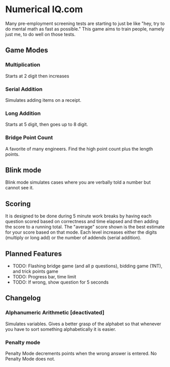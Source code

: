 # Numerical IQ.com
Many pre-employment screening tests are starting to just be like "hey, try to do mental math as fast as possible." This game aims to train people, namely just me, to do well on those tests.
## Game Modes
### Multiplication
Starts at 2 digit then increases
### Serial Addition
Simulates adding items on a receipt.
### Long Addition
Starts at 5 digit, then goes up to 8 digit.
### Bridge Point Count
A favorite of many engineers. Find the high point count plus the length points.
## Blink mode
Blink mode simulates cases where you are verbally told a number but cannot see it.
## Scoring
 It is designed to be done during 5 minute work breaks by having each question scored based on correctness and time elapsed and then adding the score to a running total. The "average" score shown is the best estimate for your score based on that mode. Each level increases either the digits (multiply or long add) or the number of addends (serial addition).
## Planned Features
* TODO: Flashing bridge game (and all p questions), bidding game (1NT), and trick points game
* TODO: Progress bar, time limit
* TODO: If wrong, show question for 5 seconds

## Changelog
### Alphanumeric Arithmetic [deactivated]
Simulates variables. Gives a better grasp of the alphabet so that whenever you have to sort something alphabetically it is easier.
### Penalty mode
Penalty Mode decrements points when the wrong answer is entered. No Penalty Mode does not.

